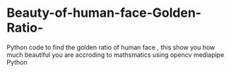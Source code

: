 # Beauty-of-human-face-Golden-Ratio-
Python code to find the golden ratio of human face , this show you how much beautiful you are accroding to mathsmatics  using opencv mediapipe Python
